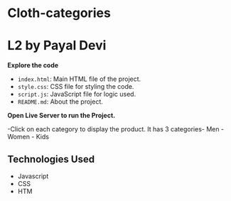 # Cloth-categories
# L2 by Payal Devi


 **Explore the code**
 
- `index.html`: Main HTML file of the project.
- `style.css`: CSS file for styling the code.
- `script.js`: JavaScript file for logic used.
- `README.md`: About the project.

**Open Live Server to run the Project.**

-Click on each category to display the product.
It has 3 categories- Men
                   - Women
                   - Kids

## Technologies Used

- Javascript
- CSS
- HTM

